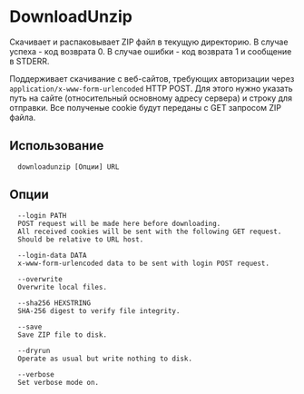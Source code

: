 # DownloadUnzip

Скачивает и распаковывает ZIP файл в текущую директорию. В случае успеха - код возврата 0. В случае ошибки - код возврата 1 и сообщение в STDERR.

Поддерживает скачивание с веб-сайтов, требующих авторизации через ```application/x-www-form-urlencoded``` HTTP POST. Для этого нужно указать путь на сайте (относительный основному адресу сервера) и строку для отправки. Все полученые cookie будут переданы с GET запросом ZIP файла.

## Использование
```
  downloadunzip [Опции] URL
```

## Опции
```
  --login PATH
  POST request will be made here before downloading.
  All received cookies will be sent with the following GET request.
  Should be relative to URL host.

  --login-data DATA
  x-www-form-urlencoded data to be sent with login POST request.

  --overwrite
  Overwrite local files.

  --sha256 HEXSTRING
  SHA-256 digest to verify file integrity.

  --save
  Save ZIP file to disk.

  --dryrun
  Operate as usual but write nothing to disk.

  --verbose
  Set verbose mode on.
```
